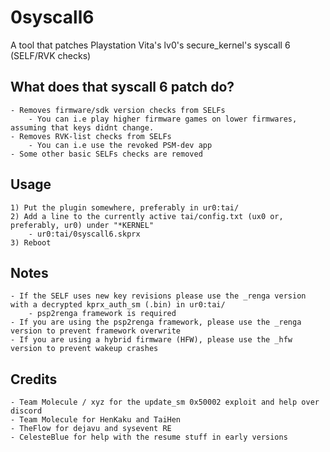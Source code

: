 # 0syscall6
A tool that patches Playstation Vita's lv0's secure_kernel's syscall 6 (SELF/RVK checks)

## What does that syscall 6 patch do?
	- Removes firmware/sdk version checks from SELFs
		- You can i.e play higher firmware games on lower firmwares, assuming that keys didnt change.
	- Removes RVK-list checks from SELFs
		- You can i.e use the revoked PSM-dev app
	- Some other basic SELFs checks are removed

## Usage
	1) Put the plugin somewhere, preferably in ur0:tai/
	2) Add a line to the currently active tai/config.txt (ux0 or, preferably, ur0) under "*KERNEL"
		- ur0:tai/0syscall6.skprx
	3) Reboot
	
## Notes
	- If the SELF uses new key revisions please use the _renga version with a decrypted kprx_auth_sm (.bin) in ur0:tai/
		- psp2renga framework is required
	- If you are using the psp2renga framework, please use the _renga version to prevent framework overwrite
	- If you are using a hybrid firmware (HFW), please use the _hfw version to prevent wakeup crashes
	
## Credits
	- Team Molecule / xyz for the update_sm 0x50002 exploit and help over discord
	- Team Molecule for HenKaku and TaiHen
	- TheFlow for dejavu and sysevent RE
	- CelesteBlue for help with the resume stuff in early versions